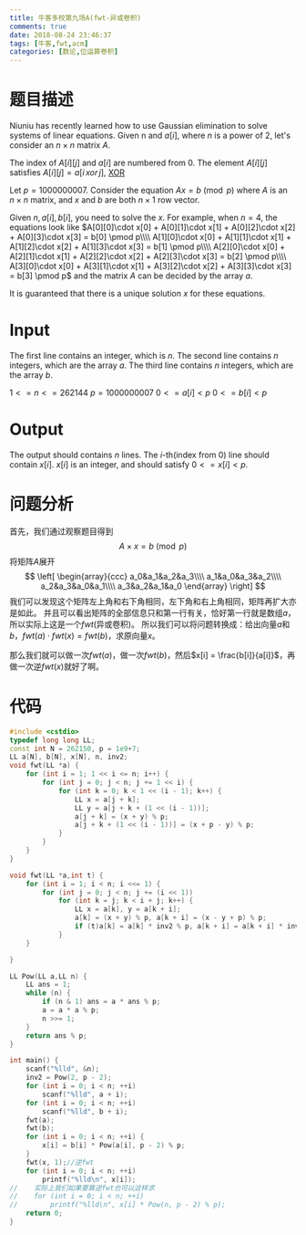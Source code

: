 ```yaml
---
title: 牛客多校第九场A(fwt-异或卷积)
comments: true
date: 2018-08-24 23:46:37
tags: [牛客,fwt,acm]
categories: [数论,位运算卷积]
---
```

# 题目描述
Niuniu has recently learned how to use Gaussian elimination to solve systems of linear equations.
Given n and $a[i]$, where $n$ is a power of $2$, let's consider an $n\times n$ matrix $A$.

The index of $A[i][j]$ and $a[i]$ are numbered from $0$.
The element $A[i][j]$ satisfies $A[i][j] = a[i\, xor\, j]$,
[XOR](https://en.wikipedia.org/wiki/Bitwise_operation)
<!-- more -->
Let $p = 1000000007$.
Consider the equation 
$A x = b \pmod p$
where $A$ is an $n \times n$ matrix, and $x$ and $b$ are both $n \times 1$ row vector.

Given $n, a[i], b[i]$, you need to solve the $x$.
For example, when $n = 4$, the equations look like
$A[0][0]\cdot  x[0] + A[0][1]\cdot  x[1] + A[0][2]\cdot x[2] + A[0][3]\cdot x[3] = b[0] \pmod p\\\\ 
A[1][0]\cdot x[0] + A[1][1]\cdot x[1] + A[1][2]\cdot x[2] + A[1][3]\cdot x[3] = b[1] \pmod p\\\\
A[2][0]\cdot x[0] + A[2][1]\cdot x[1] + A[2][2]\cdot x[2] + A[2][3]\cdot x[3] = b[2] \pmod p\\\\
A[3][0]\cdot x[0] + A[3][1]\cdot x[1] + A[3][2]\cdot x[2] + A[3][3]\cdot x[3] = b[3] \pmod p$
and the matrix $A$ can be decided by the array $a$.

It is guaranteed that there is a unique solution $x$ for these equations.
# Input
The first line contains an integer, which is $n$.
The second line contains $n$ integers, which are the array $a$.
The third line contains $n$ integers, which are the array $b$.

$1 <= n <= 262144$
$p = 1000000007$
$0 <= a[i] < p$
$0 <= b[i] < p$
# Output
The output should contains $n$ lines.
The $i$-th(index from $0$) line should contain $x[i]$.
$x[i]$ is an integer, and should satisfy $0 <= x[i] < p$.
# 问题分析
首先，我们通过观察题目得到$$A\times x = b \pmod p$$
将矩阵$A$展开
$$ \left[
\begin{array}{ccc}
  a_0&a_1&a_2&a_3\\\\
  a_1&a_0&a_3&a_2\\\\
  a_2&a_3&a_0&a_1\\\\
  a_3&a_2&a_1&a_0
\end{array}
\right] $$
我们可以发现这个矩阵左上角和右下角相同，左下角和右上角相同，矩阵再扩大亦是如此。
并且可以看出矩阵的全部信息只和第一行有关，恰好第一行就是数组$a$，所以实际上这是一个$fwt$(异或卷积)。
所以我们可以将问题转换成：给出向量$a$和$b$，$fwt(a)\cdot fwt(x) = fwt(b)$，求原向量$x$。

那么我们就可以做一次$fwt(a)$，做一次$fwt(b)$，然后$x[i] = \frac{b[i]}{a[i]}$，再做一次逆$fwt(x)$就好了啊。
# 代码
```c++
#include <cstdio>
typedef long long LL;
const int N = 262150, p = 1e9+7;
LL a[N], b[N], x[N], n, inv2;
void fwt(LL *a) {
    for (int i = 1; 1 << i <= n; i++) {
        for (int j = 0; j < n; j += 1 << i) {
            for (int k = 0; k < 1 << (i - 1); k++) {
                LL x = a[j + k];
                LL y = a[j + k + (1 << (i - 1))];
                a[j + k] = (x + y) % p;
                a[j + k + (1 << (i - 1))] = (x + p - y) % p;
            }
        }
    }
}

void fwt(LL *a,int t) {
    for (int i = 1; i < n; i <<= 1) {
        for (int j = 0; j < n; j += (i << 1))
            for (int k = j; k < i + j; k++) {
                LL x = a[k], y = a[k + i];
                a[k] = (x + y) % p, a[k + i] = (x - y + p) % p;
                if (t)a[k] = a[k] * inv2 % p, a[k + i] = a[k + i] * inv2 % p;
            }
    }

}

LL Pow(LL a,LL n) {
    LL ans = 1;
    while (n) {
        if (n & 1) ans = a * ans % p;
        a = a * a % p;
        n >>= 1;
    }
    return ans % p;
}

int main() {
    scanf("%lld", &n);
    inv2 = Pow(2, p - 2);
    for (int i = 0; i < n; ++i)
        scanf("%lld", a + i);
    for (int i = 0; i < n; ++i)
        scanf("%lld", b + i);
    fwt(a);
    fwt(b);
    for (int i = 0; i < n; ++i) {
        x[i] = b[i] * Pow(a[i], p - 2) % p;
    }
    fwt(x, 1);//逆fwt
    for (int i = 0; i < n; ++i)
        printf("%lld\n", x[i]);
//    实际上我们如果要算逆fwt也可以这样求
//    for (int i = 0; i < n; ++i)
//        printf("%lld\n", x[i] * Pow(n, p - 2) % p);
    return 0;
}
```
